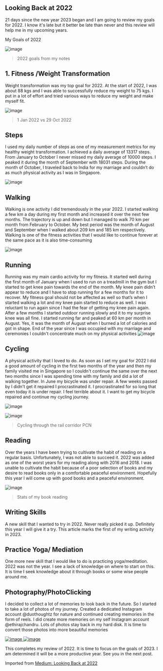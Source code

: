 ## Looking Back at 2022
21 days since the new year 2023 began and I am going to review my goals for 2022. I know it's late but it better be late than never and this review will help me in my upcoming years.

My Goals of 2022

![image](https://user-images.githubusercontent.com/7569031/227773949-2f0c456c-5959-4cfb-9f06-e6af85b20d06.png)
>2022 goals from my notes

## 1. Fitness /Weight Transformation
Weight transformation was my top goal for 2022. At the start of 2022, I was about 88 kgs and I was able to successfully reduce my weight to 75 kgs. I put in a lot of effort and tried various ways to reduce my weight and make myself fit.

![image](https://user-images.githubusercontent.com/7569031/227773963-1e9ff488-2f26-4f3e-a195-cb7a5c9f4b8b.png)
>1 Jan 2022 vs 29 Oct 2022


## Steps
I used my daily number of steps as one of my measurement metrics for my healthy weight transformation. I achieved a daily average of 13317 steps. From January to October I never missed my daily average of 10000 steps. I peaked it during the month of September with 18031 steps. During the month of October, I traveled back to India for my marriage and couldn’t do as much physical activity as I was in Singapore.

![image](https://user-images.githubusercontent.com/7569031/227773983-68804ec0-b958-4fce-900e-e2d44eb5dec3.png)


## Walking
Walking is one activity I did tremendously in the year 2022. I started walking a few km a day during my first month and increased it over the next few months. The trajectory is up and down but I managed to walk 70 km per month from February to October. My best period was the month of August and September when I walked about 209 km and 185 km respectively. Walking is one of the fitness activities that I would like to continue forever at the same pace as it is also time-consuming

![image](https://user-images.githubusercontent.com/7569031/227773984-b5232cb7-5b46-4e08-ab58-fc41e67a15e2.png)

## Running
Running was my main cardio activity for my fitness. It started well during the first month of January when I used to run on a treadmill in the gym but I started to get knee pain towards the end of the month. My knee pain didn’t appear to reduce and I have to stop running for a few months for it to recover. My fitness goal should not be affected as well so that’s when I started walking a lot and my knee pain started to reduce as well. I was reluctant to run again since I had the fear of getting my knee pain again. After a few months I started outdoor running slowly and it to my surprise knee was all fine. I started running far and peaked at 60 km per month in August. Yes, it was the month of August when I burned a lot of calories and got in shape. End of the year since I was occupied with my marriage and ceremonies I couldn't concentrate much on my physical activities
![image](https://user-images.githubusercontent.com/7569031/227774009-b12bb751-104d-4027-bed5-04197d99bbe7.png)


## Cycling
A physical activity that I loved to do. As soon as I set my goal for 2022 I did a good amount of cycling in the first two months of the year and then my family visited me in Singapore so I couldn't continue the same over the next two months since I was spending time with my family and did a lot of walking together. In June my bicycle was under repair. A few weeks passed by I didn't get it repaired I procrastinated it. I procrastinated for so long that even today it is under repair. I feel terrible about it. I want to get my bicycle repaired and continue my cycling journey.

![image](https://user-images.githubusercontent.com/7569031/227774012-fa903eee-ecaa-4194-a1da-c84c4103a0bb.png)


![image](https://user-images.githubusercontent.com/7569031/227774021-ae40ffd5-2158-4308-aaaf-fff4098f618b.png)
> Cycling through the rail corridor PCN

## Reading
Over the years I have been trying to cultivate the habit of reading on a regular basis. Unfortunately, I was not able to succeed it. 2022 was added as one of the worst years for my reading along with 2016 and 2018. I was unable to cultivate the habit because of a poor selection of books and my desire to read books only in a comfortable peaceful environment. Hopefully this year I will come up with good books and a peaceful environment.

![image](https://user-images.githubusercontent.com/7569031/227774027-b52c6837-7dc6-45b8-9c26-85e2d1a8cf68.png)
>Stats of my book reading

## Writing Skills
A new skill that I wanted to try in 2022. Never really picked it up. Definitely this year I will give it a try. This article marks the first of my writing activity in 2023.

## Practice Yoga/ Mediation
One more new skill that I would like to do is practicing yoga/meditation. 2022 was not the year. I see a lack of knowledge on where to start on this. It is time I seek knowledge about it through books or some wise people around me.

## Photography/PhotoClicking
I decided to collect a lot of memories to look back in the future. So I started to take a lot of photos of my journey. Created a dedicated Instagram account @duothoughtz for nature and continued creating memories in the form of reels. I did create more memories on my self Instagram account @ethirajchandru. Lots of photos stay back in my hard disk. It is time to convert those photos into more beautiful memories


[![image](https://user-images.githubusercontent.com/7569031/227775174-d5f83cba-23b5-420b-a636-e9c1e2b30710.png)
](https://youtube.com/shorts/YaQIIIUGKHs?feature=share)[![image](https://user-images.githubusercontent.com/7569031/227775282-1385f856-7555-42c3-b6c4-49cb43cadba0.png)](https://youtube.com/shorts/lm1vBqjE0ss?feature=share)



This completes my review of 2022. It is time to focus on the goals of 2023. I am determined it will be a more productive year. See you in the next post.

Imported from [Medium: Looking Back at 2022](https://medium.com/@ethi/looking-back-at-2022-38f95c52ba4a)
